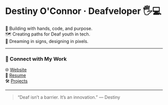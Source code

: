 # Destiny O'Connor · Deafveloper 🖐️💻

🧠 Building with hands, code, and purpose.  
🗺️ Creating paths for Deaf youth in tech.  
🌌 Dreaming in signs, designing in pixels.

---

### 🔗 Connect with My Work  
🌐 [Website](https://destinyoconnor.dev)  
📜 [Resume](https://destinyoconnor.dev/resume.html)  
🛠️ [Projects](https://destinyoconnor.dev/projects.html)

---

> “Deaf isn’t a barrier. It’s an innovation.” 
> — Destiny